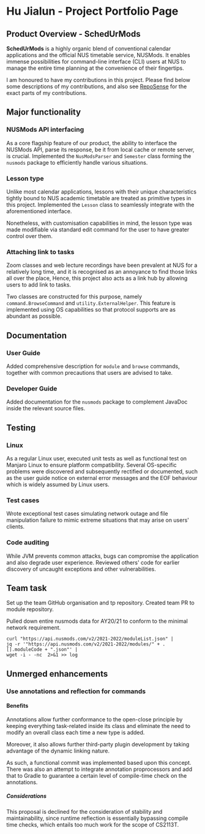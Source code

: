 # Hu Jialun - Project Portfolio Page

## Product Overview - SchedUrMods

**SchedUrMods** is a highly organic blend of conventional calendar applications and the official NUS timetable service, NUSMods. It enables immense possibilities for command-line interface (CLI) users at NUS to manage the entire time planning at the convenience of their fingertips.

I am honoured to have my contributions in this project. Please find below some descriptions of my contributions, and also see [RepoSense](https://nus-cs2113-ay2122s1.github.io/tp-dashboard/?search=AY2122S1-CS2113T-W13-3&sort=groupTitle&sortWithin=title&timeframe=commit&mergegroup=&groupSelect=groupByRepos&breakdown=true&checkedFileTypes=docs~functional-code~test-code~other&since=2021-09-25&tabOpen=true&tabType=authorship&tabAuthor=SuibianP&tabRepo=AY2122S1-CS2113T-W13-3%2Ftp%5Bmaster%5D&authorshipIsMergeGroup=false&authorshipFileTypes=docs~functional-code~test-code~other&authorshipIsBinaryFileTypeChecked=false) for the exact parts of my contributions.

## Major functionality
### NUSMods API interfacing

As a core flagship feature of our product, the ability to interface the NUSMods API, parse its response, be it from local cache or remote server, is crucial. Implemented the `NusModsParser` and `Semester` class forming the `nusmods` package  to efficiently handle various situations.

### Lesson type

Unlike most calendar applications, lessons with their unique characteristics tightly bound to NUS academic timetable are treated as primitive types in this project. Implemented the `Lesson` class to seamlessly integrate with the aforementioned interface.

Nonetheless, with customisation capabilities in mind, the lesson type was made modifiable via standard edit command for the user to have greater control over them.

### Attaching link to tasks

Zoom classes and web lecture recordings have been prevalent at NUS for a relatively long time, and it is recognised as an annoyance to find those links all over the place, Hence, this project also acts as a link hub by allowing users to add link to tasks. 

Two classes are constructed for this purpose, namely `command.BrowseCommand` and `utility.ExternalHelper`. This feature is implemented using OS capabilities so that protocol supports are as abundant as possible.

## Documentation
### User Guide

Added comprehensive description for `module` and `browse` commands, together with common precautions that users are advised to take.

### Developer Guide

Added documentation for the `nusmods` package to complement JavaDoc inside the relevant source files.

## Testing

### Linux

As a regular Linux user, executed unit tests as well as functional test on Manjaro Linux to ensure platform compatibility. Several OS-specific problems were discovered and subsequently rectified or documented, such as the user guide notice on external error messages and the EOF behaviour which is widely assumed by Linux users.

### Test cases

Wrote exceptional test cases simulating network outage and file manipulation failure to mimic extreme situations that may arise on users' clients.

### Code auditing

While JVM prevents common attacks, bugs can compromise the application and also degrade user experience. Reviewed others' code for earlier discovery of uncaught exceptions and other vulnerabilities.

## Team task

Set up the team GitHub organisation and tp repository. Created team PR to module repository.

Pulled down entire nusmods data for AY20/21 to conform to the minimal network requirement.
```shell
curl "https://api.nusmods.com/v2/2021-2022/moduleList.json" |
jq -r '"https://api.nusmods.com/v2/2021-2022/modules/" + .[].moduleCode + ".json"' |
wget -i - -nc  2>&1 >> log
```

## Unmerged enhancements
### Use annotations and reflection for commands
#### Benefits

Annotations allow further conformance to the open-close principle by keeping everything task-related inside its class and eliminate the need to modify an overall class each time a new type is added.

Moreover, it also allows further third-party plugin development by taking advantage of the dynamic linking nature.

As such, a functional commit was implemented based upon this concept. There was also an attempt to integrate annotation proprocessors and add that to Gradle to guarantee a certain level of compile-time check on the annotations.

##### Considerations

This proposal is declined for the consideration of stability and maintainability, since runtime reflection is essentially bypassing compile time checks, which entails too much work for the scope of CS2113T.
